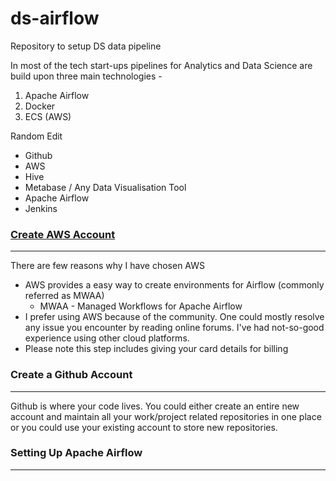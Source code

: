# ds-airflow
Repository to setup DS data pipeline 

In most of the tech start-ups pipelines for Analytics and Data Science are build upon three main technologies -
1. Apache Airflow
2. Docker
3. ECS (AWS)

Random Edit

* Github
* AWS
* Hive
* Metabase / Any Data Visualisation Tool
* Apache Airflow
* Jenkins

### [**Create AWS Account**](https://portal.aws.amazon.com/billing/signup#/start)
---
There are few reasons why I have chosen AWS
* AWS provides a easy way to create environments for Airflow (commonly referred as MWAA)
  * MWAA - Managed Workflows for Apache Airflow
* I prefer using AWS because of the community. One could mostly resolve any issue you encounter by reading online forums. I've had not-so-good experience using other cloud platforms.
* Please note this step includes giving your card details for billing

### **Create a Github Account**
---
  Github is where your code lives. You could either create an entire new account and maintain all your work/project related repositories in one place or you could use your existing account to store new repositories. 

### **Setting Up Apache Airflow**
---
